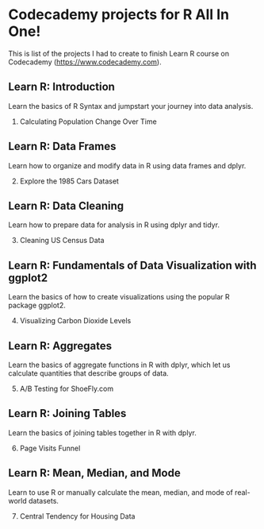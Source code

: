 # Codecademy projects for R All In One!

This is list of the projects I had to create to finish Learn R course on Codecademy (https://www.codecademy.com).

## Learn R: Introduction

Learn the basics of R Syntax and jumpstart your journey into data analysis.

1. Calculating Population Change Over Time

## Learn R: Data Frames

Learn how to organize and modify data in R using data frames and dplyr.

2. Explore the 1985 Cars Dataset

## Learn R: Data Cleaning

Learn how to prepare data for analysis in R using dplyr and tidyr.

3. Cleaning US Census Data

## Learn R: Fundamentals of Data Visualization with ggplot2

Learn the basics of how to create visualizations using the popular R package ggplot2.

4. Visualizing Carbon Dioxide Levels

## Learn R: Aggregates

Learn the basics of aggregate functions in R with dplyr, which let us calculate quantities that describe groups of data.

5. A/B Testing for ShoeFly.com

## Learn R: Joining Tables

Learn the basics of joining tables together in R with dplyr.

6. Page Visits Funnel

## Learn R: Mean, Median, and Mode

Learn to use R or manually calculate the mean, median, and mode of real-world datasets.

7. Central Tendency for Housing Data
